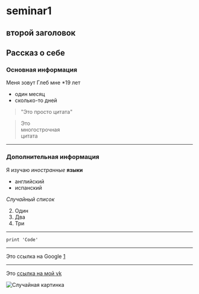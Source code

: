 # seminar1
## второй заголовок
## Рассказ о себе
### Основная информация

Меня зовут Глеб  мне  *19 лет
* один месяц
* сколько-то дней
> "Это просто цитата"

> Это  
многострочная  
цитата  
* * *
### Дополнительная информация

Я изучаю *иностранные* **языки**

+ английский
+ испанский 

*Случайный список*

2. Один
1. Два
3. Три
-------------
    print 'Code'
    
   
   
************
Это ссылка на Google [1] 

[1]: google.com

-----------

Это [ссылка на мой vk](vk.com/glebshumakov "VK")

![Случайная картинка](http://www.weatherwizkids.com/wp-content/uploads/2015/02/fractus-clouds.jpg )
